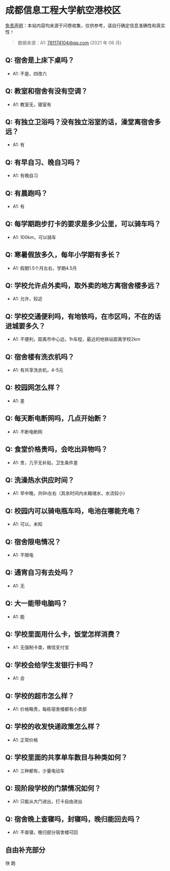 # 成都信息工程大学航空港校区

[免责声明](https://colleges.chat/#_3)：本站内容均来源于问卷收集，仅供参考，请自行确定信息准确性和真实性！

> 数据来源：A1: 781174104@qq.com (2021 年 06 月)

## Q: 宿舍是上床下桌吗？

- A1: 不是，四改六

## Q: 教室和宿舍有没有空调？

- A1: 教室无，寝室有

## Q: 有独立卫浴吗？没有独立浴室的话，澡堂离宿舍多远？

- A1: 有

## Q: 有早自习、晚自习吗？

- A1: 有晚自习

## Q: 有晨跑吗？

- A1: 有

## Q: 每学期跑步打卡的要求是多少公里，可以骑车吗？

- A1: 100km，可以骑车

## Q: 寒暑假放多久，每年小学期有多长？

- A1: 假期1.5个月左右，学期4.5月

## Q: 学校允许点外卖吗，取外卖的地方离宿舍楼多远？

- A1: 允许，较近

## Q: 学校交通便利吗，有地铁吗，在市区吗，不在的话进城要多久？

- A1: 不便利，距离市中心远，1h车程，最近的地铁站距离学校2km

## Q: 宿舍楼有洗衣机吗？

- A1: 有共享洗衣机，4-5元

## Q: 校园网怎么样？

- A1: 差

## Q: 每天断电断网吗，几点开始断？

- A1: 不断电断网

## Q: 食堂价格贵吗，会吃出异物吗？

- A1: 贵，几乎无补贴，卫生条件差

## Q: 洗澡热水供应时间？

- A1: 早中晚，共6h左右（其余时间内水箱储水，水流较小）

## Q: 校园内可以骑电瓶车吗，电池在哪能充电？

- A1: 可以，未知

## Q: 宿舍限电情况？

- A1: 不限电

## Q: 通宵自习有去处吗？

- A1: 无

## Q: 大一能带电脑吗？

- A1: 能

## Q: 学校里面用什么卡，饭堂怎样消费？

- A1: 无强制卡类，微信支付宝

## Q: 学校会给学生发银行卡吗？

- A1: 会

## Q: 学校的超市怎么样？

- A1: 价格略贵，每栋宿舍楼都有小卖部

## Q: 学校的收发快递政策怎么样？

- A1: 正常价格

## Q: 学校里面的共享单车数目与种类如何？

- A1: 三种都有，少量电动车

## Q: 现阶段学校的门禁情况如何？

- A1: 只能从大门进出，打卡自由进出

## Q: 宿舍晚上查寝吗，封寝吗，晚归能回去吗？

- A1: 不查寝，晚归部分宿舍楼可回

## 自由补充部分

快 跑